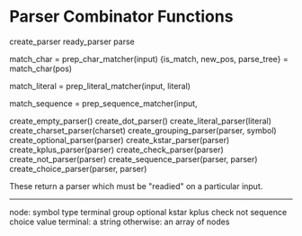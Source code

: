 Parser Combinator Functions
===========================

create_parser
ready_parser
parse

match_char = prep_char_matcher(input)
{is_match, new_pos, parse_tree} = match_char(pos)

match_literal = prep_literal_matcher(input, literal)

match_sequence = prep_sequence_matcher(input,


create_empty_parser()
create_dot_parser()
create_literal_parser(literal)
create_charset_parser(charset)
create_grouping_parser(parser, symbol)
create_optional_parser(parser)
create_kstar_parser(parser)
create_kplus_parser(parser)
create_check_parser(parser)
create_not_parser(parser)
create_sequence_parser(parser, parser)
create_choice_parser(parser, parser)

These return a parser which must be "readied" on a particular input.

---

node:
    symbol
    type
        terminal
        group
        optional
        kstar
        kplus
        check
        not
        sequence
        choice
    value
        terminal: a string
        otherwise: an array of nodes
